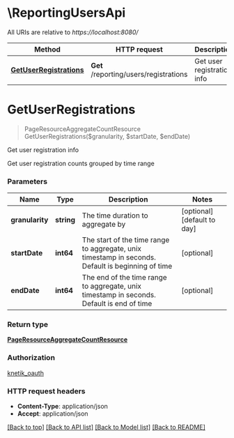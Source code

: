 # \ReportingUsersApi

All URIs are relative to *https://localhost:8080/*

Method | HTTP request | Description
------------- | ------------- | -------------
[**GetUserRegistrations**](ReportingUsersApi.md#GetUserRegistrations) | **Get** /reporting/users/registrations | Get user registration info


# **GetUserRegistrations**
> PageResourceAggregateCountResource GetUserRegistrations($granularity, $startDate, $endDate)

Get user registration info

Get user registration counts grouped by time range


### Parameters

Name | Type | Description  | Notes
------------- | ------------- | ------------- | -------------
 **granularity** | **string**| The time duration to aggregate by | [optional] [default to day]
 **startDate** | **int64**| The start of the time range to aggregate, unix timestamp in seconds. Default is beginning of time | [optional] 
 **endDate** | **int64**| The end of the time range to aggregate, unix timestamp in seconds. Default is end of time | [optional] 

### Return type

[**PageResourceAggregateCountResource**](PageResource«AggregateCountResource».md)

### Authorization

[knetik_oauth](../README.md#knetik_oauth)

### HTTP request headers

 - **Content-Type**: application/json
 - **Accept**: application/json

[[Back to top]](#) [[Back to API list]](../README.md#documentation-for-api-endpoints) [[Back to Model list]](../README.md#documentation-for-models) [[Back to README]](../README.md)

